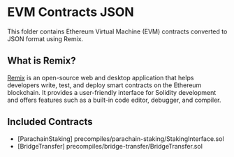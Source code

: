 # EVM Contracts JSON

This folder contains Ethereum Virtual Machine (EVM) contracts converted to JSON format using Remix.

## What is Remix?

[Remix](https://remix.ethereum.org/) is an open-source web and desktop application that helps developers write, test, and deploy smart contracts on the Ethereum blockchain. It provides a user-friendly interface for Solidity development and offers features such as a built-in code editor, debugger, and compiler.

## Included Contracts

-   [ParachainStaking] precompiles/parachain-staking/StakingInterface.sol
-   [BridgeTransfer] precompiles/bridge-transfer/BridgeTransfer.sol
